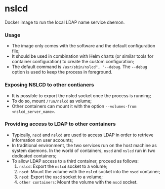 # nslcd

Docker image to run the local LDAP name service daemon.

### Usage
- The image only comes with the software and the default configuration file;
- It should be used in combination with Helm charts (or similar tools for container configuration) to create the custom configuration;
- The default command is `/usr/sbin/nslcd", "--debug`. The `--debug` option is used to keep the process in foreground.

### Exposing NSLCD to other contianers
- It is possible to export the nslcd socket once the process is running;
- To do so, mount `/run/nslcd` as volume;
- Other containers can mount it with the option `--volumes-from <nslcd_server_name>`.

### Providing access to LDAP to other containers
- Typically, `nscd` and `nslcd` are used to access LDAP in order to retrieve information on user accounts;
- In traditional environment, the two services run on the host machine as system daemons. In the world of containers, `nscd` and `nslcd` run in two dedicated containers;
- To allow LDAP access to a third container, proceed as follows:
  1. `nslcd`: Export the `nslcd` socket to a volume;
  2. `nscd`: Mount the volume with the `nslcd` socket into the `nscd` container;
  3. `nscd`: Export the `nscd` socket to a volume;
  4. `other containers`: Mount the volume with the `nscd` socket.


